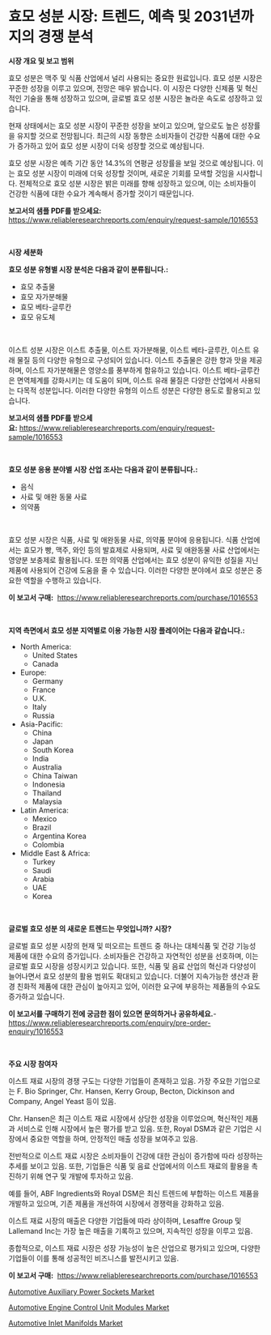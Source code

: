 <p><h1>효모 성분 시장: 트렌드, 예측 및 2031년까지의 경쟁 분석</h1></p><p><strong>시장 개요 및 보고 범위</strong></p>
<p><p>효모 성분은 맥주 및 식품 산업에서 널리 사용되는 중요한 원료입니다. 효모 성분 시장은 꾸준한 성장을 이루고 있으며, 전망은 매우 밝습니다. 이 시장은 다양한 신제품 및 혁신적인 기술을 통해 성장하고 있으며, 글로벌 효모 성분 시장은 놀라운 속도로 성장하고 있습니다.</p><p>현재 상태에서는 효모 성분 시장이 꾸준한 성장을 보이고 있으며, 앞으로도 높은 성장률을 유지할 것으로 전망됩니다. 최근의 시장 동향은 소비자들이 건강한 식품에 대한 수요가 증가하고 있어 효모 성분 시장이 더욱 성장할 것으로 예상됩니다.</p><p>효모 성분 시장은 예측 기간 동안 14.3%의 연평균 성장률을 보일 것으로 예상됩니다. 이는 효모 성분 시장이 미래에 더욱 성장할 것이며, 새로운 기회를 모색할 것임을 시사합니다. 전체적으로 효모 성분 시장은 밝은 미래를 향해 성장하고 있으며, 이는 소비자들이 건강한 식품에 대한 수요가 계속해서 증가할 것이기 때문입니다.</p></p>
<p><strong>보고서의 샘플 PDF를 받으세요:</strong> <a href="https://www.reliableresearchreports.com/enquiry/request-sample/1016553">https://www.reliableresearchreports.com/enquiry/request-sample/1016553</a></p>
<p>&nbsp;</p>
<p><strong>시장 세분화</strong></p>
<p><strong>효모 성분 유형별 시장 분석은 다음과 같이 분류됩니다.:</strong></p>
<p><ul><li>효모 추출물</li><li>효모 자가분해물</li><li>효모 베타-글루칸</li><li>효모 유도체</li></ul></p>
<p>&nbsp;</p>
<p><p>이스트 성분 시장은 이스트 추출물, 이스트 자가분해물, 이스트 베타-글루칸, 이스트 유래 물질 등의 다양한 유형으로 구성되어 있습니다. 이스트 추출물은 강한 향과 맛을 제공하며, 이스트 자가분해물은 영양소를 풍부하게 함유하고 있습니다. 이스트 베타-글루칸은 면역체계를 강화시키는 데 도움이 되며, 이스트 유래 물질은 다양한 산업에서 사용되는 다목적 성분입니다. 이러한 다양한 유형의 이스트 성분은 다양한 용도로 활용되고 있습니다.</p></p>
<p><strong>보고서의 샘플 PDF를 받으세요:</strong>&nbsp;<a href="https://www.reliableresearchreports.com/enquiry/request-sample/1016553">https://www.reliableresearchreports.com/enquiry/request-sample/1016553</a></p>
<p>&nbsp;</p>
<p><strong> 효모 성분 응용 분야별 시장 산업 조사는 다음과 같이 분류됩니다.:</strong></p>
<p><ul><li>음식</li><li>사료 및 애완 동물 사료</li><li>의약품</li></ul></p>
<p>&nbsp;</p>
<p><p>효모 성분 시장은 식품, 사료 및 애완동물 사료, 의약품 분야에 응용됩니다. 식품 산업에서는 효모가 빵, 맥주, 와인 등의 발효제로 사용되며, 사료 및 애완동물 사료 산업에서는 영양분 보충제로 활용됩니다. 또한 의약품 산업에서는 효모 성분이 유익한 성질을 지닌 제품에 사용되어 건강에 도움을 줄 수 있습니다. 이러한 다양한 분야에서 효모 성분은 중요한 역할을 수행하고 있습니다.</p></p>
<p><strong>이 보고서 구매:</strong>&nbsp; <a href="https://www.reliableresearchreports.com/purchase/1016553">https://www.reliableresearchreports.com/purchase/1016553</a></p>
<p>&nbsp;</p>
<p><strong>지역 측면에서 효모 성분 지역별로 이용 가능한 시장 플레이어는 다음과 같습니다.:</strong></p>
<p><ul>
    <li>
        North America:
        <ul>
            <li>United States</li>
            <li>Canada</li>
        </ul>
    </li>
    <li>
        Europe:
        <ul>
            <li>Germany</li>
            <li>France</li>
            <li>U.K.</li>
            <li>Italy</li>
            <li>Russia</li>
        </ul>
    </li>
    <li>
        Asia-Pacific:
        <ul>
            <li>China</li>
            <li>Japan</li>
            <li>South Korea</li>
            <li>India</li>
            <li>Australia</li>
            <li>China Taiwan</li>
            <li>Indonesia</li>
            <li>Thailand</li>
            <li>Malaysia</li>
        </ul>
    </li>
    <li>
        Latin America:
        <ul>
            <li>Mexico</li>
            <li>Brazil</li>
            <li>Argentina Korea</li>
            <li>Colombia</li>
        </ul>
    </li>
    <li>
        Middle East & Africa:
        <ul>
            <li>Turkey</li>
            <li>Saudi</li>
            <li>Arabia</li>
            <li>UAE</li>
            <li>Korea</li>
        </ul>
    </li>
    </ul></p>
<p>&nbsp;</p>
<p><strong>글로벌 효모 성분 의 새로운 트렌드는 무엇입니까? 시장?</strong></p>
<p><p>글로벌 효모 성분 시장의 현재 및 떠오르는 트렌드 중 하나는 대체식품 및 건강 기능성 제품에 대한 수요의 증가입니다. 소비자들은 건강하고 자연적인 성분을 선호하며, 이는 글로벌 효모 시장을 성장시키고 있습니다. 또한, 식품 및 음료 산업의 혁신과 다양성이 늘어나면서 효모 성분의 활용 범위도 확대되고 있습니다. 더불어 지속가능한 생산과 환경 친화적 제품에 대한 관심이 높아지고 있어, 이러한 요구에 부응하는 제품들의 수요도 증가하고 있습니다.</p></p>
<p><strong>이 보고서를 구매하기 전에 궁금한 점이 있으면 문의하거나 공유하세요.</strong>- <a href="https://www.reliableresearchreports.com/enquiry/pre-order-enquiry/1016553">https://www.reliableresearchreports.com/enquiry/pre-order-enquiry/1016553</a></p>
<p>&nbsp;</p>
<p><strong>주요 시장 참여자</strong></p>
<p><p>이스트 재료 시장의 경쟁 구도는 다양한 기업들이 존재하고 있음. 가장 주요한 기업으로는 F. Bio Springer, Chr. Hansen, Kerry Group, Becton, Dickinson and Company, Angel Yeast 등이 있음. </p><p>Chr. Hansen은 최근 이스트 재료 시장에서 상당한 성장을 이루었으며, 혁신적인 제품과 서비스로 인해 시장에서 높은 평가를 받고 있음. 또한, Royal DSM과 같은 기업은 시장에서 중요한 역할을 하며, 안정적인 매출 성장을 보여주고 있음. </p><p>전반적으로 이스트 재료 시장은 소비자들이 건강에 대한 관심이 증가함에 따라 성장하는 추세를 보이고 있음. 또한, 기업들은 식품 및 음료 산업에서의 이스트 재료의 활용을 촉진하기 위해 연구 및 개발에 투자하고 있음. </p><p>예를 들어, ABF Ingredients와 Royal DSM은 최신 트렌드에 부합하는 이스트 제품을 개발하고 있으며, 기존 제품을 개선하여 시장에서 경쟁력을 강화하고 있음. </p><p>이스트 재료 시장의 매출은 다양한 기업들에 따라 상이하며, Lesaffre Group 및 Lallemand Inc는 가장 높은 매출을 기록하고 있으며, 지속적인 성장을 이루고 있음. </p><p>종합적으로, 이스트 재료 시장은 성장 가능성이 높은 산업으로 평가되고 있으며, 다양한 기업들이 이를 통해 성공적인 비즈니스를 발전시키고 있음.</p></p>
<p><strong>이 보고서 구매:</strong>&nbsp;&nbsp;<a href="https://www.reliableresearchreports.com/purchase/1016553">https://www.reliableresearchreports.com/purchase/1016553</a></p>
<p><p><a href="https://github.com/lubmix/Market-Research-Report-List-1/blob/main/automotive-auxiliary-power-sockets-market.md">Automotive Auxiliary Power Sockets Market</a></p><p><a href="https://github.com/joannagoyvaerts/Market-Research-Report-List-1/blob/main/automotive-engine-control-unit-modules-market.md">Automotive Engine Control Unit Modules Market</a></p><p><a href="https://github.com/Hazelklievgspy6vdcsmu106w/Market-Research-Report-List-1/blob/main/automotive-inlet-manifolds-market.md">Automotive Inlet Manifolds Market</a></p></p>
